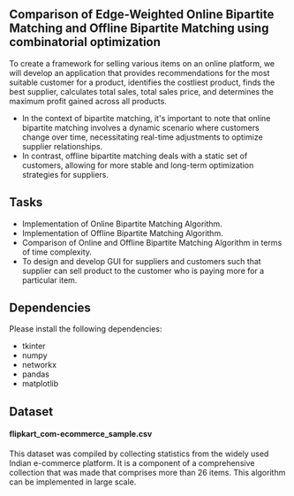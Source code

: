 ## Comparison of Edge-Weighted Online Bipartite Matching and Offline Bipartite Matching using combinatorial optimization
To create a framework for selling various items on an online platform, we will develop an application that provides recommendations for the most suitable customer for a product, identifies the costliest product, finds the best supplier, calculates total sales, total sales price, and determines the maximum profit gained across all products.
* In the context of bipartite matching, it's important to note that online bipartite matching involves a dynamic scenario where customers change over time, necessitating real-time adjustments to optimize supplier relationships. 
* In contrast, offline bipartite matching deals with a static set of customers, allowing for more stable and long-term optimization strategies for suppliers.

## Tasks
* Implementation of Online Bipartite Matching Algorithm.<br/>
* Implementation of Offline Bipartite Matching Algorithm.<br/>
* Comparison of Online and Offline Bipartite Matching
Algorithm in terms of time complexity.
* To design and develop GUI for suppliers and customers
such that supplier can sell product to the customer who
is paying more for a particular item.<br/>

## Dependencies
Please install the following dependencies:<br/>
* tkinter<br/>
* numpy<br/>
* networkx<br/>
* pandas<br/>
* matplotlib<br/>

## Dataset
#### flipkart_com-ecommerce_sample.csv
This dataset was compiled by collecting statistics from the
widely used Indian e-commerce platform. It is a component
of a comprehensive collection that was made that comprises
more than 26 items. This algorithm can be implemented in large scale.




